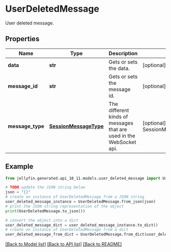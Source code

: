 # UserDeletedMessage

User deleted message.

## Properties

Name | Type | Description | Notes
------------ | ------------- | ------------- | -------------
**data** | **str** | Gets or sets the data. | [optional] 
**message_id** | **str** | Gets or sets the message id. | [optional] 
**message_type** | [**SessionMessageType**](SessionMessageType.md) | The different kinds of messages that are used in the WebSocket api. | [optional] [readonly] [default to SessionMessageType.USERDELETED]

## Example

```python
from jellyfin.generated.api_10_11.models.user_deleted_message import UserDeletedMessage

# TODO update the JSON string below
json = "{}"
# create an instance of UserDeletedMessage from a JSON string
user_deleted_message_instance = UserDeletedMessage.from_json(json)
# print the JSON string representation of the object
print(UserDeletedMessage.to_json())

# convert the object into a dict
user_deleted_message_dict = user_deleted_message_instance.to_dict()
# create an instance of UserDeletedMessage from a dict
user_deleted_message_from_dict = UserDeletedMessage.from_dict(user_deleted_message_dict)
```
[[Back to Model list]](../README.md#documentation-for-models) [[Back to API list]](../README.md#documentation-for-api-endpoints) [[Back to README]](../README.md)


